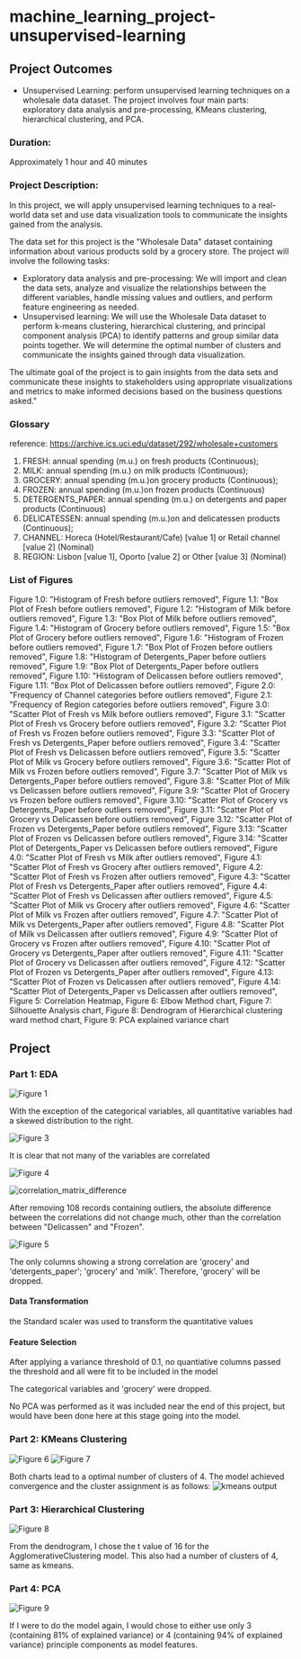 # machine_learning_project-unsupervised-learning

## Project Outcomes
- Unsupervised Learning: perform unsupervised learning techniques on a wholesale data dataset. The project involves four main parts: exploratory data analysis and pre-processing, KMeans clustering, hierarchical clustering, and PCA.
### Duration:
Approximately 1 hour and 40 minutes
### Project Description:
In this project, we will apply unsupervised learning techniques to a real-world data set and use data visualization tools to communicate the insights gained from the analysis.

The data set for this project is the "Wholesale Data" dataset containing information about various products sold by a grocery store.
The project will involve the following tasks:

-	Exploratory data analysis and pre-processing: We will import and clean the data sets, analyze and visualize the relationships between the different variables, handle missing values and outliers, and perform feature engineering as needed.
-	Unsupervised learning: We will use the Wholesale Data dataset to perform k-means clustering, hierarchical clustering, and principal component analysis (PCA) to identify patterns and group similar data points together. We will determine the optimal number of clusters and communicate the insights gained through data visualization.

The ultimate goal of the project is to gain insights from the data sets and communicate these insights to stakeholders using appropriate visualizations and metrics to make informed decisions based on the business questions asked."

### Glossary
reference: https://archive.ics.uci.edu/dataset/292/wholesale+customers
1)	FRESH: annual spending (m.u.) on fresh products (Continuous);
2)	MILK: annual spending (m.u.) on milk products (Continuous);
3)	GROCERY: annual spending (m.u.)on grocery products (Continuous);
4)	FROZEN: annual spending (m.u.)on frozen products (Continuous)
5)	DETERGENTS_PAPER: annual spending (m.u.) on detergents and paper products (Continuous) 
6)	DELICATESSEN: annual spending (m.u.)on and delicatessen products (Continuous); 
7)	CHANNEL: Horeca (Hotel/Restaurant/Cafe) [value 1] or Retail channel [value 2] (Nominal)
8)	REGION: Lisbon [value 1], Oporto [value 2] or Other [value 3] (Nominal)

### List of Figures
 Figure 1.0: "Histogram of Fresh before outliers removed",
 Figure 1.1: "Box Plot of Fresh before outliers removed",
 Figure 1.2: "Histogram of Milk before outliers removed",
 Figure 1.3: "Box Plot of Milk before outliers removed",
 Figure 1.4: "Histogram of Grocery before outliers removed",
 Figure 1.5: "Box Plot of Grocery before outliers removed",
 Figure 1.6: "Histogram of Frozen before outliers removed",
 Figure 1.7: "Box Plot of Frozen before outliers removed",
 Figure 1.8: "Histogram of Detergents_Paper before outliers removed",
 Figure 1.9: "Box Plot of Detergents_Paper before outliers removed",
 Figure 1.10: "Histogram of Delicassen before outliers removed",
 Figure 1.11: "Box Plot of Delicassen before outliers removed",
 Figure 2.0: "Frequency of Channel categories before outliers removed",
 Figure 2.1: "Frequency of Region categories before outliers removed",
 Figure 3.0: "Scatter Plot of Fresh vs Milk before outliers removed",
 Figure 3.1: "Scatter Plot of Fresh vs Grocery before outliers removed",
 Figure 3.2: "Scatter Plot of Fresh vs Frozen before outliers removed",
 Figure 3.3: "Scatter Plot of Fresh vs Detergents_Paper before outliers removed",
 Figure 3.4: "Scatter Plot of Fresh vs Delicassen before outliers removed",
 Figure 3.5: "Scatter Plot of Milk vs Grocery before outliers removed",
 Figure 3.6: "Scatter Plot of Milk vs Frozen before outliers removed",
 Figure 3.7: "Scatter Plot of Milk vs Detergents_Paper before outliers removed",
 Figure 3.8: "Scatter Plot of Milk vs Delicassen before outliers removed",
 Figure 3.9: "Scatter Plot of Grocery vs Frozen before outliers removed",
 Figure 3.10: "Scatter Plot of Grocery vs Detergents_Paper before outliers removed",
 Figure 3.11: "Scatter Plot of Grocery vs Delicassen before outliers removed",
 Figure 3.12: "Scatter Plot of Frozen vs Detergents_Paper before outliers removed",
 Figure 3.13: "Scatter Plot of Frozen vs Delicassen before outliers removed",
 Figure 3.14: "Scatter Plot of Detergents_Paper vs Delicassen before outliers removed",
 Figure 4.0: "Scatter Plot of Fresh vs Milk after outliers removed",
 Figure 4.1: "Scatter Plot of Fresh vs Grocery after outliers removed",
 Figure 4.2: "Scatter Plot of Fresh vs Frozen after outliers removed",
 Figure 4.3: "Scatter Plot of Fresh vs Detergents_Paper after outliers removed",
 Figure 4.4: "Scatter Plot of Fresh vs Delicassen after outliers removed",
 Figure 4.5: "Scatter Plot of Milk vs Grocery after outliers removed",
 Figure 4.6: "Scatter Plot of Milk vs Frozen after outliers removed",
 Figure 4.7: "Scatter Plot of Milk vs Detergents_Paper after outliers removed",
 Figure 4.8: "Scatter Plot of Milk vs Delicassen after outliers removed",
 Figure 4.9: "Scatter Plot of Grocery vs Frozen after outliers removed",
 Figure 4.10: "Scatter Plot of Grocery vs Detergents_Paper after outliers removed",
 Figure 4.11: "Scatter Plot of Grocery vs Delicassen after outliers removed",
 Figure 4.12: "Scatter Plot of Frozen vs Detergents_Paper after outliers removed",
 Figure 4.13: "Scatter Plot of Frozen vs Delicassen after outliers removed",
 Figure 4.14: "Scatter Plot of Detergents_Paper vs Delicassen after outliers removed",
 Figure 5: Correlation Heatmap,
 Figure 6: Elbow Method chart,
 Figure 7: Silhouette Analysis chart,
 Figure 8: Dendrogram of Hierarchical clustering ward method chart,
 Figure 9: PCA explained variance chart


## Project

### Part 1: EDA
![Figure 1](visualizations\figure_1_histograms_boxplots_of_quantitative_variables_before_outliers_removed.png)

With the exception of the categorical variables, all quantitative variables had a skewed distribution to the right.


![Figure 3](visualizations\figure_3_scatter_plots_of_column_pairs_before_outliers_removed.png)

It is clear that not many of the variables are correlated


![Figure 4](visualizations\figure_4_scatter_plots_of_column_pairs_after_outliers_removed.png)

![correlation_matrix_difference](images\correlation_diff.png)

After removing 108 records containing outliers, the absolute difference between the correlations did not change much, other than the correlation between "Delicassen" and "Frozen".


![Figure 5](visualizations\figure_5_correlation_heatmap.png)

The only columns showing a strong correlation are 'grocery' and 'detergents_paper'; 'grocery' and 'milk'. Therefore, 'grocery' will be dropped.


#### Data Transformation

the Standard scaler was used to transform the quantitative values


#### Feature Selection

After applying a variance threshold of 0.1, no quantiative columns passed the threshold and all were fit to be included in the model

The categorical variables and 'grocery' were dropped.

No PCA was performed as it was included near the end of this project, but would have been done here at this stage going into the model.


### Part 2: KMeans Clustering
![Figure 6](visualizations\figure_6_elbow_method_chart.png)
![Figure 7](visualizations\figure_7_silhouette_analysis_chart.png)

Both charts lead to a optimal number of clusters of 4.  The model achieved convergence and the cluster assignment is as follows:
![kmeans output](images\kmeans.png)

### Part 3: Hierarchical Clustering
![Figure 8](visualizations\figure_8_dendrogram_of_Hierarchical_clustering_ward_method_chart.png)

From the dendrogram, I chose the t value of 16 for the AgglomerativeClustering model.  This also had a number of clusters of 4, same as kmeans.


### Part 4: PCA
![Figure 9](visualizations\Figure_9__PCA_explained_variance_chart.png)

If I were to do the model again, I would chose to either use only 3 (containing 81% of explained variance) or 4 (containing 94% of explained variance) principle components as model features.


